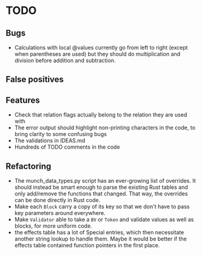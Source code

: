# TODO

## Bugs

* Calculations with local @values currently go from left to right (except when parentheses are used) but they should do multiplication and division before addition and subtraction.

## False positives

## Features

* Check that relation flags actually belong to the relation they are used with
* The error output should highlight non-printing characters in the code, to bring clarity to some confusing bugs
* The validations in IDEAS.md
* Hundreds of TODO comments in the code

## Refactoring

* The munch_data_types.py script has an ever-growing list of overrides. It should instead be smart enough to parse the existing Rust tables and only add/remove the functions that changed. That way, the overrides can be done directly in Rust code.
* Make each `Block` carry a copy of its key so that we don't have to pass key parameters around everywhere.
* Make `Validator` able to take a `BV` or `Token` and validate values as well as blocks, for more uniform code.
* the effects table has a lot of Special entries, which then necessitate another string lookup to handle them. Maybe it would be better if the effects table contained function pointers in the first place.
